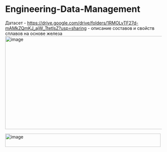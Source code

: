 # Engineering-Data-Management
Датасет - https://drive.google.com/drive/folders/1RMOLvTF27d-mAMkZQmKJ_ajW_TtetIsZ?usp=sharing - описание составов и свойств сплавов на основе железа
<img width="1230" height="300" alt="image" src="https://github.com/user-attachments/assets/a3a64c62-8e84-40f5-86f8-679dcb09db4b" />

<img width="500" height="43" alt="image" src="https://github.com/user-attachments/assets/858a1cf7-ddbd-42ac-a1a3-702ecd1ea0be" />
